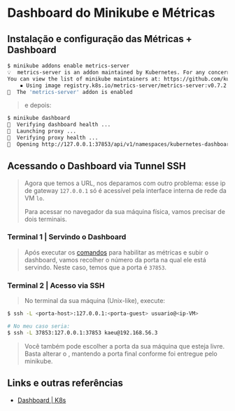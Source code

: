 # Dashboard do Minikube e Métricas

## Instalação e configuração das Métricas + Dashboard

```bash
$ minikube addons enable metrics-server
💡  metrics-server is an addon maintained by Kubernetes. For any concerns contact minikube on GitHub.
You can view the list of minikube maintainers at: https://github.com/kubernetes/minikube/blob/master/OWNERS
    ▪ Using image registry.k8s.io/metrics-server/metrics-server:v0.7.2
🌟  The 'metrics-server' addon is enabled
```

> e depois:

```bash
$ minikube dashboard
🤔  Verifying dashboard health ...
🚀  Launching proxy ...
🤔  Verifying proxy health ...
🎉  Opening http://127.0.0.1:37853/api/v1/namespaces/kubernetes-dashboard/services/http:kubernetes-dashboard:/proxy/ in your default browser...
```

## Acessando o Dashboard via Tunnel SSH

> Agora que temos a URL, nos deparamos com outro problema: esse ip de gateway `127.0.0.1` só é acessível pela interface interna de rede da VM `lo`.
>
> Para acessar no navegador da sua máquina física, vamos precisar de dois terminais.

### Terminal 1 | Servindo o Dashboard

> Após executar os [comandos](#instalação-e-configuração-das-métricas--dashboard) para habilitar as métricas e subir o dashboard, vamos recolher o número da porta na qual ele está servindo. Neste caso, temos que a porta é `37853`.

### Terminal 2 | Acesso via SSH

> No terminal da sua máquina (Unix-like), execute:

```bash
$ ssh -L <porta-host>:127.0.0.1:<porta-guest> usuario@<ip-VM>

# No meu caso seria:
$ ssh -L 37853:127.0.0.1:37853 kaeu@192.168.56.3
```

> Você também pode escolher a porta da sua máquina que esteja livre. Basta alterar o <porta-host>, mantendo a porta final <porta-guest> conforme foi entregue pelo minikube.

## Links e outras referências

- [Dashboard | K8s](https://kubernetes.io/docs/tasks/access-application-cluster/web-ui-dashboard/)